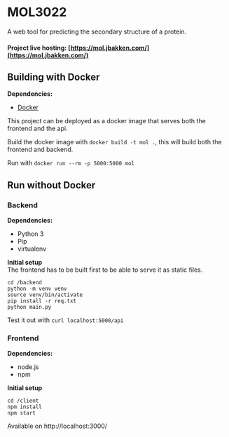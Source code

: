 # MOL3022
A  web tool for predicting the secondary structure of a protein.

#### Project live hosting: [https://mol.jbakken.com/](https://mol.jbakken.com/) 


## Building with Docker

**Dependencies:**
- [Docker](https://www.docker.com/get-started)

This project can be deployed as a docker image that serves both the frontend and the api.

Build the docker image with `docker build -t mol .`, this will build both the frontend and backend.

Run with `docker run --rm -p 5000:5000 mol`

## Run without Docker

### Backend
**Dependencies:**
- Python 3
- Pip
- virtualenv

**Initial setup**
<br/>
The frontend has to be built first to be able to serve it as static files.
```
cd /backend
python -m venv venv
source venv/bin/activate
pip install -r req.txt
python main.py
```
Test it out with `curl localhost:5000/api`

### Frontend
**Dependencies:**
- node.js
- npm

**Initial setup**
```
cd /client
npm install
npm start
```
Available on http://localhost:3000/
